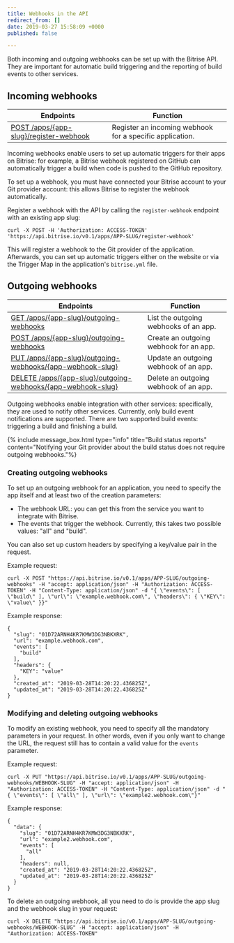 ```yaml
---
title: Webhooks in the API
redirect_from: []
date: 2019-03-27 15:58:09 +0000
published: false

---
```

Both incoming and outgoing webhooks can be set up with the Bitrise API. They are important for automatic build triggering and the reporting of build events to other services.

## Incoming webhooks

| Endpoints | Function |
| --- | --- |
| [POST /apps/{app-slug}/register-webhook](https://api-docs.bitrise.io/#/app-setup/app-webhook-create) | Register an incoming webhook for a specific application. |

Incoming webhooks enable users to set up automatic triggers for their apps on Bitrise: for example, a Bitrise webhook registered on GitHub can automatically trigger a build when code is pushed to the GitHub repository.

To set up a webhook, you must have connected your Bitrise account to your Git provider account: this allows Bitrise to register the webhook automatically.

Register a webhook with the API by calling the `register-webhook` endpoint with an existing app slug:

    curl -X POST -H 'Authorization: ACCESS-TOKEN' 'https://api.bitrise.io/v0.1/apps/APP-SLUG/register-webhook'

This will register a webhook to the Git provider of the application. Afterwards, you can set up automatic triggers either on the website or via the Trigger Map in the application's `bitrise.yml` file.

## Outgoing webhooks

| Endpoints | Function |
| --- | --- |
| [GET /apps/{app-slug}/outgoing-webhooks](https://api-docs.bitrise.io/#/outgoing-webhook/outgoing-webhook-list) | List the outgoing webhooks of an app. |
| [POST /apps/{app-slug}/outgoing-webhooks](https://api-docs.bitrise.io/#/outgoing-webhook/outgoing-webhook-create) | Create an outgoing webhook for an app. |
| [PUT /apps/{app-slug}/outgoing-webhooks/{app-webhook-slug}](https://api-docs.bitrise.io/#/outgoing-webhook/outgoing-webhook-update) | Update an outgoing webhook of an app. |
| [DELETE /apps/{app-slug}/outgoing-webhooks/{app-webhook-slug}](https://api-docs.bitrise.io/#/outgoing-webhook/outgoing-webhook-delete) | Delete an outgoing webhook of an app. |

Outgoing webhooks enable integration with other services: specifically, they are used to notify other services. Currently, only build event notifications are supported. There are two supported build events: triggering a build and finishing a build.

{% include message_box.html type="info" title="Build status reports" content="Notifying your Git provider about the build status does not require outgoing webhooks."%}

### Creating outgoing webhooks

To set up an outgoing webhook for an application, you need to specify the app itself and at least two of the creation parameters:

* The webhook URL: you can get this from the service you want to integrate with Bitrise.
* The events that trigger the webhook. Currently, this takes two possible values: "all" and "build".

You can also set up custom headers by specifying a key/value pair in the request.

Example request:

    curl -X POST "https://api.bitrise.io/v0.1/apps/APP-SLUG/outgoing-webhooks" -H "accept: application/json" -H "Authorization: ACCESS-TOKEN" -H "Content-Type: application/json" -d "{ \"events\": [ \"build\" ], \"url\": \"example.webhook.com\", \"headers\": { \"KEY\": \"value\" }}"

Example response:

    {
      "slug": "01D72ARNH4KR7KMW3DG3NBKXRK",
      "url": "example.webhook.com",
      "events": [
        "build"
      ],
      "headers": {
        "KEY": "value"
      },
      "created_at": "2019-03-28T14:20:22.436825Z",
      "updated_at": "2019-03-28T14:20:22.436825Z"
    }

### Modifying and deleting outgoing webhooks

To modify an existing webhook, you need to specify all the mandatory parameters in your request. In other words, even if you only want to change the URL, the request still has to contain a valid value for the `events` parameter.

Example request:

    curl -X PUT "https://api.bitrise.io/v0.1/apps/APP-SLUG/outgoing-webhooks/WEBHOOK-SLUG" -H "accept: application/json" -H "Authorization: ACCESS-TOKEN" -H "Content-Type: application/json" -d "{ \"events\": [ \"all\" ], \"url\": \"example2.webhook.com\"}"

Example response:

    {
      "data": {
        "slug": "01D72ARNH4KR7KMW3DG3NBKXRK",
        "url": "example2.webhook.com",
        "events": [
          "all"
        ],
        "headers": null,
        "created_at": "2019-03-28T14:20:22.436825Z",
        "updated_at": "2019-03-28T14:20:22.436825Z"
      }
    }

To delete an outgoing webhook, all you need to do is provide the app slug and the webhook slug in your request:

    curl -X DELETE "https://api.bitrise.io/v0.1/apps/APP-SLUG/outgoing-webhooks/WEBHOOK-SLUG" -H "accept: application/json" -H "Authorization: ACCESS-TOKEN"